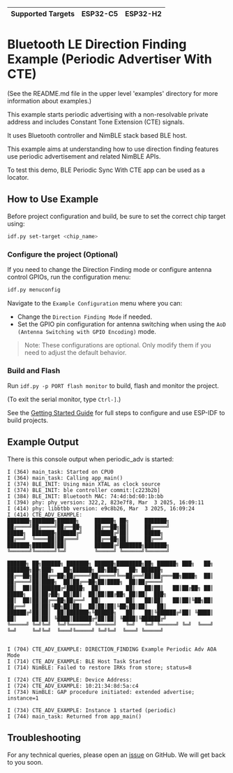 | Supported Targets | ESP32-C5 | ESP32-H2 |
| ----------------- | -------- | -------- |

# Bluetooth LE Direction Finding Example (Periodic Advertiser With CTE)

(See the README.md file in the upper level 'examples' directory for more information about examples.)

This example starts periodic advertising with a non-resolvable private address and includes  Constant Tone Extension (CTE) signals.

It uses Bluetooth controller and NimBLE stack based BLE host.

This example aims at understanding how to use direction finding features use periodic advertisement and related NimBLE APIs.

To test this demo, BLE Periodic Sync With CTE app can be used as a locator.

## How to Use Example

Before project configuration and build, be sure to set the correct chip target using:

```bash
idf.py set-target <chip_name>
```

### Configure the project (Optional)

If you need to change the Direction Finding mode or configure antenna control GPIOs, run the configuration menu:

```bash
idf.py menuconfig
```

Navigate to the `Example Configuration` menu where you can:

* Change the `Direction Finding Mode` if needed.
* Set the GPIO pin configuration for antenna switching when using the `AoD (Antenna Switching with GPIO Encoding)` mode.

> Note: These configurations are optional. Only modify them if you need to adjust the default behavior. 


### Build and Flash

Run `idf.py -p PORT flash monitor` to build, flash and monitor the project.

(To exit the serial monitor, type ``Ctrl-]``.)

See the [Getting Started Guide](https://idf.espressif.com/) for full steps to configure and use ESP-IDF to build projects.

## Example Output

There is this console output when periodic_adv is started:

```
I (364) main_task: Started on CPU0
I (364) main_task: Calling app_main()
I (374) BLE_INIT: Using main XTAL as clock source
I (374) BLE_INIT: ble controller commit:[c223b2b]
I (384) BLE_INIT: Bluetooth MAC: 74:4d:bd:60:1b:bb
I (394) phy: phy_version: 322,2, 823e7f8, Mar  3 2025, 16:09:11
I (414) phy: libbtbb version: e9c8b26, Mar  3 2025, 16:09:24
I (414) CTE_ADV_EXAMPLE: 
███████╗███████╗██████╗     ██████╗ ██╗     ███████╗                                                                      
██╔════╝██╔════╝██╔══██╗    ██╔══██╗██║     ██╔════╝                                                                      
█████╗  ███████╗██████╔╝    ██████╔╝██║     █████╗                                                                        
██╔══╝  ╚════██║██╔═══╝     ██╔══██╗██║     ██╔══╝                                                                        
███████╗███████║██║         ██████╔╝███████╗███████╗                                                                      
╚══════╝╚══════╝╚═╝         ╚═════╝ ╚══════╝╚══════╝                                                                      
                                                                                                                          
██████╗ ██╗██████╗ ███████╗ ██████╗████████╗██╗ ██████╗ ███╗   ██╗    ███████╗██╗███╗   ██╗██████╗ ██╗███╗   ██╗ ██████╗  
██╔══██╗██║██╔══██╗██╔════╝██╔════╝╚══██╔══╝██║██╔═══██╗████╗  ██║    ██╔════╝██║████╗  ██║██╔══██╗██║████╗  ██║██╔════╝  
██║  ██║██║██████╔╝█████╗  ██║        ██║   ██║██║   ██║██╔██╗ ██║    █████╗  ██║██╔██╗ ██║██║  ██║██║██╔██╗ ██║██║  ███╗ 
██║  ██║██║██╔══██╗██╔══╝  ██║        ██║   ██║██║   ██║██║╚██╗██║    ██╔══╝  ██║██║╚██╗██║██║  ██║██║██║╚██╗██║██║   ██║ 
██████╔╝██║██║  ██║███████╗╚██████╗   ██║   ██║╚██████╔╝██║ ╚████║    ██║     ██║██║ ╚████║██████╔╝██║██║ ╚████║╚██████╔╝ 
╚═════╝ ╚═╝╚═╝  ╚═╝╚══════╝ ╚═════╝   ╚═╝   ╚═╝ ╚═════╝ ╚═╝  ╚═══╝    ╚═╝     ╚═╝╚═╝  ╚═══╝╚═════╝ ╚═╝╚═╝  ╚═══╝ ╚═════╝  
                                                                                                                          

I (704) CTE_ADV_EXAMPLE: DIRECTION_FINDING Example Periodic Adv AOA Mode
I (714) CTE_ADV_EXAMPLE: BLE Host Task Started
I (714) NimBLE: Failed to restore IRKs from store; status=8

I (724) CTE_ADV_EXAMPLE: Device Address: 
I (724) CTE_ADV_EXAMPLE: 10:21:34:8d:5a:c4
I (734) NimBLE: GAP procedure initiated: extended advertise; instance=1

I (734) CTE_ADV_EXAMPLE: Instance 1 started (periodic)
I (744) main_task: Returned from app_main()

```

## Troubleshooting

For any technical queries, please open an [issue](https://github.com/espressif/esp-idf/issues) on GitHub. We will get back to you soon.
